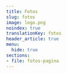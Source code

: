```yaml
---
title: Fotos
slug: fotos
image: logo.png
noindex: true
translationKey: fotos
header_article: true
menu:
  hide: true
sections:
- file: fotos-pagina
---
```


